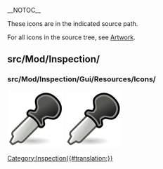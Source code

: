 \_\_NOTOC\_\_  

These icons are in the indicated source path.

For all icons in the source tree, see [Artwork](Artwork.md).

## src/Mod/Inspection/

### src/Mod/Inspection/Gui/Resources/Icons/

 ![](images/Workbench_Inspection.svg ) ![](images/inspect_pipette.svg ) 

 

[Category:Inspection{{\#translation:}}](Category:Inspection.md)
